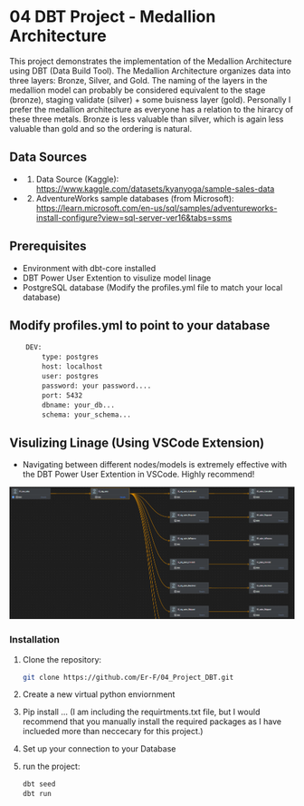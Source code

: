 # 04 DBT Project - Medallion Architecture
This project demonstrates the implementation of the Medallion Architecture using DBT (Data Build Tool). The Medallion Architecture organizes data into three layers: Bronze, Silver, and Gold. 
The naming of the layers in the medallion model can probably be considered equivalent to the stage (bronze), staging validate (silver) + some buisness layer (gold). Personally I prefer the medallion architecture as everyone has a relation to the hirarcy of these three metals. 
Bronze is less valuable than silver, which is again less valuable than gold and so the ordering is natural.

## Data Sources
- 1. Data Source (Kaggle):  https://www.kaggle.com/datasets/kyanyoga/sample-sales-data  
- 2. AdventureWorks sample databases (from Microsoft): https://learn.microsoft.com/en-us/sql/samples/adventureworks-install-configure?view=sql-server-ver16&tabs=ssms

## Prerequisites
- Environment with dbt-core installed 
- DBT Power User Extention to visulize model linage 
- PostgreSQL database (Modify the profiles.yml file to match your local database)

## Modify profiles.yml to point to your database 
```bash
    DEV:
        type: postgres
        host: localhost
        user: postgres
        password: your password....
        port: 5432
        dbname: your_db...
        schema: your_schema...
```

## Visulizing Linage (Using VSCode Extension)
- Navigating between different nodes/models is extremely effective with the DBT Power User Extention in VSCode. Highly recommend!  

![alt text](/images/image.png)

### Installation
1. Clone the repository:
   ```bash
   git clone https://github.com/Er-F/04_Project_DBT.git

2. Create a new virtual python enviornment 

3. Pip install ... (I am including the requirtments.txt file, but I would recommend that you manually install the required packages as I have inclueded more than neccecary for this project.)

4. Set up your connection to your Database 

5. run the project:
   ```bash
   dbt seed
   dbt run 
